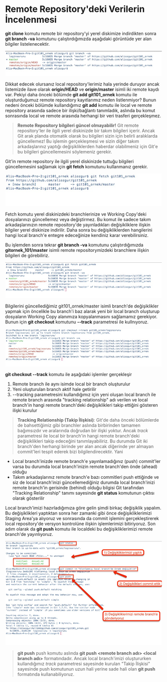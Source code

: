# Remote Repository'deki Verilerin İncelenmesi

**git clone** komutu remote bir repository'yi yerel diskimize indirdikten sonra **git branch -va** komutunu çalıştırdığımızda aşağıdaki görüntüde yer alan bilgiler listelenecektir.

![git branch -va](02_git_branch_va.jpg "git branch -va")

Dikkat edecek olursanız local repository'lerimiz hala yerinde duruyor ancak listemizde ilave olarak **origin/HEAD** ve **origin/master** isimli iki remote kaydı var. Pekiyi daha önceki bölümde **git add git101_ornek <git remote adresi>** komutu ile oluşturduğumuz remote repository kayıtlarımız neden listlenmiyor? Bunun nedeni önceki bölümde kullandığımız **git add** komutu ile local ve remote repository arasında sadece bir ilişki/bağlantı tanımladık, aslında bu komut sonrasında local ve remote arasında herhangi bir veri trasferi gerçekleşmez.

> **Remote Repository bilgileri güncel olmayabilir!** Git remote repository'ler ile ilgili yerel diskinizde bir takım bilgileri içerir. Ancak Git arak planda otomatik olarak bu bilgileri sizin için belirli aralıklarda güncellemez! Bu işlemin gerçekleşmesi ve sizin diğer takım arkadaşlarınız yaptığı değişikliklerden haberdar olabilmeniz için Git'e bu bilgileri güncellemesini söylemeniz gerekir.

Git'in remote repository ile ilgili yerel diskinizde tuttuğu bilgileri güncellemesini sağlamak için **git fetch** komutunu kullanmanız gerekir.

![git fetch](03_git_fetch.jpg "git fetch")

Fetch komutu yerel diskinizdeki branchlerinize ve Working Copy'deki dosyalarınızı güncellemez veya değiştirmez. Bu komut ile sadece takım arkadaşlarınızın remote repository'de yayınladıkları değişikliklere ilişkin bilgiler yerel diskinize indirilir. Daha sonra bu değişikliklerden hangilerini hangi local branch'e entegre edeceğinize kendiniz karar verebilirsiniz.

Bu işlemden sonra tekrar **git branch -va** komutunu çalıştırdığımızda **gitornek_101/master** isimli remote repositorymizdeki branchlere ilişkin bilgileri de görebiliriz.

![git branch -va](04_git_fetch.jpg "git banch -va")

Bilgilerini güncellediğimiz git101_ornek/master isimli branch'de değişiklikler yapmak için öncelikle bu branch'i baz alarak yeni bir local branch oluşturup dosyaların Working Copy alanımıza kopyalanmasını sağlamamız gerekiyor. Bunun için **git checkout** komutunu **--track** parametresi ile kullnıyoruz.

![git checkout --track](05_git_checkout_track.jpg "git checkout --track")

**git checkout --track** komutu ile aşağıdaki işlemler gerçekleşir

1. Remote branch ile aynı isimde local bir branch oluşturulur
2. Yeni oluşturulan branch aktif hale getirilir
3. --tracking parametresini kullandığımız için yeni oluşan local branch ile remote branch arasında "tracking relationship" adı verilen ve local branch'in hangi remote branch'deki değişiklikleri takip ettiğini gösteren ilişki kurulur

> **Tracking Relationship (Takip İlişkisi)**: Git'de daha önceki bölümlerde de bahsettiğimiz gibi branchler aslında birbirinden tamamen bağımsızdır ve aralarında doğrudan bir ilişki yoktur. Ancak *track* parametresi ile local bir branch'in hangi remote branch'deki değişiklikleri takip edeceğini tanımlayabiliriz. Bu durumda Git iki branch'den herhangi birinde yer alan ancak diğerinde yer almayan commit'leri tespit ederek bizi bilgilendirecektir. Yani
* Local branch'inizde remote branch'e yayınlamadığınız (push) commit'ler varsa bu durumda local branch'inizin remote branch'den önde (ahead) olduğu
* Takım arkadaşlarınız remote branch'e bazı commitleri push ettiğinde ve siz de local branch'inizi güncellemediğiniz durumda local branch'inizi remote branch'in gerisinde (behind) olduğu
bilgisi Git tarafından "Tracking Relationship" tanımı sayesinde **git status** komutunun çıktısı olarak gösterilir


Local branch'imizi hazırladığımıza göre gelin şimdi birkaç değişiklik yapalım. Bu değişiklikleri yaptıktan sonra her zamanki gibi önce değişikliklerimizi Staging Area'ya alıyoruz ve sonrasında da commit işlemini gerçekleştirerek local repository'de versyon kontrolüne ilişkin işlemlerimizi bitiriyoruz. Son adım olarak da **git push** komutu ile localdeki bu değişikliklerimizi remote branch'de yayınlıyoruz.

![git push](06_git_push.jpg "git push")

>**git push** push komutu aslında **git push <remote branch adı> <local branch adı>** formatındadır. Ancak local branch'imizi oluştururken kullandığımız *track* parametresi sayesinde kurulan "Takip İlişkisi" sayesinde push komutunun uzun hali yerine sade hali olan **git push** formatında kullanabiliyoruz.



